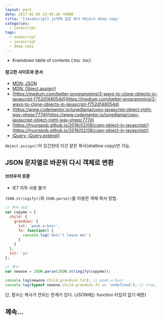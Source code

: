 ```yaml
---
layout: post
date: 2017-02-05 23:45:10 +0900
title: '[JavaScript] js객체 깊은 복사 Object deep copy'
categories:
  - javascript
tags:
  - ecmascript
  - javascript
  - deep-copy
---
```


* Kramdown table of contents
{:toc .toc}

#### 참고한 사이트와 문서

- [MDN: JSON](https://developer.mozilla.org/ko/docs/Web/JavaScript/Reference/Global_Objects/JSON)
- [MDN: Object.assign()](https://developer.mozilla.org/ko/docs/Web/JavaScript/Reference/Global_Objects/Object/assign)
- [https://medium.com/better-programming/3-ways-to-clone-objects-in-javascript-f752d148054d](https://medium.com/better-programming/3-ways-to-clone-objects-in-javascript-f752d148054d)
- [https://www.codementor.io/junedlanja/copy-javascript-object-right-way-ohppc777d](https://www.codementor.io/junedlanja/copy-javascript-object-right-way-ohppc777d)
- [https://hyunseob.github.io/2016/02/08/copy-object-in-javascript/](https://hyunseob.github.io/2016/02/08/copy-object-in-javascript/)
- [jQuery: jQuery.extend()](https://api.jquery.com/jquery.extend/)

`Object.assign()`이 있긴한데 이건 얕은 복사(shallow copy)만 가능.

## JSON 문자열로 바꾼뒤 다시 객체로 변환

#### 브라우저 호환

- IE7 이하 사용 불가

`JSON.stringify()`와 `JSON.parse()`를 이용한 객체 복사 방법.

```js
// 복사 대상
var copyme = {
  child: {
    grandson: {
      txt: 'peek-a-boo!',
      fn: function() {
        console.log('don\'t leave me!')
      }
    }
  },
  txt: 'yo'
};

// 복사
var newone = JSON.parse(JSON.stringify(copyme));

console.log(newone.child.grandson.txt); // peek-a-boo!
console.log(typeof newone.child.grandson.fn == 'undefined'); // true, 함수는 복사 불가
```

단, 함수는 복사가 안되는 한계가 있다. (JSON에는 function 타입이 없기 때문)

## 꼐속...
